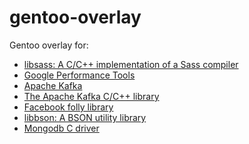 gentoo-overlay
==============

Gentoo overlay for:
 * [libsass: A C/C++ implementation of a Sass compiler](https://github.com/sass/libsass)
 * [Google Performance Tools](https://github.com/gperftools/gperftools)
 * [Apache Kafka](https://kafka.apache.org/)
 * [The Apache Kafka C/C++ library](https://github.com/edenhill/librdkafka)
 * [Facebook folly library](https://github.com/facebook/folly)
 * [libbson: A BSON utility library](https://github.com/mongodb/libbson)
 * [Mongodb C driver](https://github.com/mongodb/mongo-c-driver)
